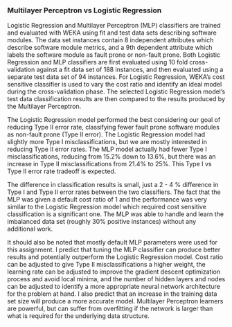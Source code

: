 ### Multilayer Perceptron vs Logistic Regression

Logistic Regression and Multilayer Perceptron (MLP) classifiers are trained and evaluated with WEKA using fit and test data sets describing software modules. The data set instances contain 8 independent attributes which describe software module metrics, and a 9th dependent attribute which labels the software module as fault prone or non-fault prone. Both Logistic Regression and MLP classifiers are first evaluated using 10 fold cross-validation against a fit data set of 188 instances, and then evaluated using a separate test data set of 94 instances. For Logistic Regression, WEKA’s cost sensitive classifier is used to vary the cost ratio and identify an ideal model during the cross-validation phase. The selected Logistic Regression model’s test data classification results are then compared to the results produced by the Multilayer Perceptron.

The Logistic Regression model performed the best considering our goal of reducing Type II error rate, classifying fewer fault prone software modules as non-fault prone (Type II error). The Logistic Regression model had slightly more Type I misclassifications, but we are mostly interested in reducing Type II error rates. The MLP model actually had fewer Type I misclassifications, reducing from 15.2% down to 13.6%, but there was an increase in Type II misclassifications from 21.4% to 25%. This Type I vs Type II error rate tradeoff is expected.

The difference in classification results is small, just a 2 - 4 % difference in Type I and Type II error rates between the two classifiers. The fact that the MLP was given a default cost ratio of 1 and the performance was very similar to the Logistic Regression model which required cost sensitive classification is a significant one. The MLP was able to handle and learn the imbalanced data set (roughly 30% positive instances) without any additional work.

It should also be noted that mostly default MLP parameters were used for this assignment. I predict that tuning the MLP classifier can produce better results and potentially outperform the Logistic Regression model. Cost ratio can be adjusted to give Type II misclassifications a higher weight, the learning rate can be adjusted to improve the gradient descent optimization process and avoid local minima, and the number of hidden layers and nodes can be adjusted to identify a more appropriate neural network architecture for the problem at hand. I also predict that an increase in the training data set size will produce a more accurate model. Multilayer Perceptron learners are powerful, but can suffer from overfitting if the network is larger than what is required for the underlying data structure.

